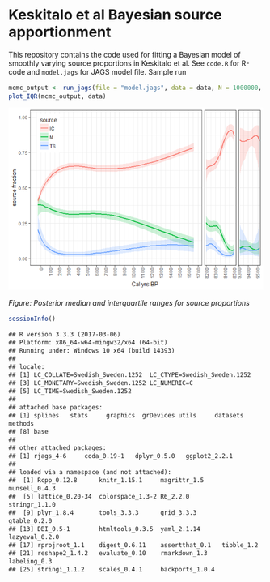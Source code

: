 Keskitalo et al Bayesian source apportionment
================

This repository contains the code used for fitting a Bayesian model of smoothly varying source proportions in Keskitalo et al. See `code.R` for R-code and `model.jags` for JAGS model file. Sample run

``` r
mcmc_output <- run_jags(file = "model.jags", data = data, N = 1000000, thin = 1000)
plot_IQR(mcmc_output, data)
```

![](readme_files/figure-markdown_github/unnamed-chunk-2-1.png)

*Figure: Posterior median and interquartile ranges for source proportions*

``` r
sessionInfo()
```

    ## R version 3.3.3 (2017-03-06)
    ## Platform: x86_64-w64-mingw32/x64 (64-bit)
    ## Running under: Windows 10 x64 (build 14393)
    ## 
    ## locale:
    ## [1] LC_COLLATE=Swedish_Sweden.1252  LC_CTYPE=Swedish_Sweden.1252   
    ## [3] LC_MONETARY=Swedish_Sweden.1252 LC_NUMERIC=C                   
    ## [5] LC_TIME=Swedish_Sweden.1252    
    ## 
    ## attached base packages:
    ## [1] splines   stats     graphics  grDevices utils     datasets  methods  
    ## [8] base     
    ## 
    ## other attached packages:
    ## [1] rjags_4-6     coda_0.19-1   dplyr_0.5.0   ggplot2_2.2.1
    ## 
    ## loaded via a namespace (and not attached):
    ##  [1] Rcpp_0.12.8      knitr_1.15.1     magrittr_1.5     munsell_0.4.3   
    ##  [5] lattice_0.20-34  colorspace_1.3-2 R6_2.2.0         stringr_1.1.0   
    ##  [9] plyr_1.8.4       tools_3.3.3      grid_3.3.3       gtable_0.2.0    
    ## [13] DBI_0.5-1        htmltools_0.3.5  yaml_2.1.14      lazyeval_0.2.0  
    ## [17] rprojroot_1.1    digest_0.6.11    assertthat_0.1   tibble_1.2      
    ## [21] reshape2_1.4.2   evaluate_0.10    rmarkdown_1.3    labeling_0.3    
    ## [25] stringi_1.1.2    scales_0.4.1     backports_1.0.4
